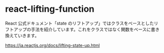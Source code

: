 # react-lifting-function

React 公式ドキュメント「state のリフトアップ」ではクラスをベースとしたリフトアップの手法を紹介しています。これをクラスではなく関数をベースに書き換えていきます。

https://ja.reactjs.org/docs/lifting-state-up.html
